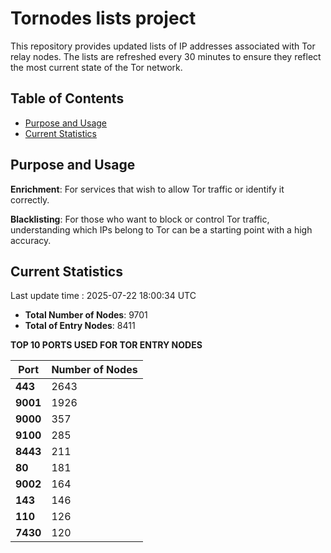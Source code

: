 # Tornodes lists project

This repository provides updated lists of IP addresses associated with Tor relay nodes. The lists are refreshed every 30 minutes to ensure they reflect the most current state of the Tor network.

## Table of Contents

- [Purpose and Usage](#purpose-and-usage)
- [Current Statistics](#current-statistics)


## Purpose and Usage

**Enrichment**: For services that wish to allow Tor traffic or identify it correctly.

**Blacklisting**: For those who want to block or control Tor traffic, understanding which IPs belong to Tor can be a starting point with a high accuracy.

## Current Statistics

Last update time : 2025-07-22 18:00:34 UTC

- **Total Number of Nodes**: 9701
- **Total of Entry Nodes**: 8411

**TOP 10 PORTS USED FOR TOR ENTRY NODES**

| **Port** | **Number of Nodes** |
|------|-----------------|
| **443**   | 2643  |
| **9001**   | 1926  |
| **9000**   | 357  |
| **9100**   | 285  |
| **8443**   | 211  |
| **80**   | 181  |
| **9002**   | 164  |
| **143**   | 146  |
| **110**   | 126  |
| **7430**   | 120  |

